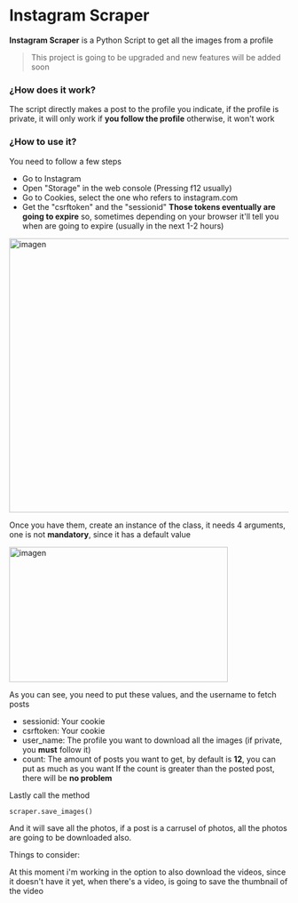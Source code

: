 # Instagram Scraper
**Instagram Scraper** is a Python Script to get all the images from a profile
> This project is going to be upgraded and new features will be added soon

### ¿How does it work?
The script directly makes a post to the profile you indicate, if the profile is private, it will only work if **you follow the profile** otherwise, it won't work

### ¿How to use it?
You need to follow a few steps
- Go to Instagram
- Open "Storage" in the web console (Pressing f12 usually)
- Go to Cookies, select the one who refers to instagram.com
- Get the "csrftoken" and the "sessionid"
**Those tokens eventually are going to expire** so, sometimes depending on your browser it'll tell you when are going to expire (usually in the next 1-2 hours)
<img width="1024" height="493" alt="imagen" src="https://github.com/user-attachments/assets/8c92c258-4310-4212-bd7b-af492079153a" />

Once you have them, create an instance of the class, it needs 4 arguments, one is not **mandatory**, since it has a default value

<img width="394" height="243" alt="imagen" src="https://github.com/user-attachments/assets/2dc93593-0453-490d-950f-89ec904f054e" />

As you can see, you need to put these values, and the username to fetch posts

- sessionid: Your cookie
- csrftoken: Your cookie
- user_name: The profile you want to download all the images (if private, you **must** follow it)
- count: The amount of posts you want to get, by default is **12**, you can put as much as you want
If the count is greater than the posted post, there will be **no problem**

Lastly call the method

```python
scraper.save_images()
```

And it will save all the photos, if a post is a carrusel of photos, all the photos are going to be downloaded also.

Things to consider:

At this moment i'm working in the option to also download the videos, since it doesn't have it yet, when there's a video, is going to save the thumbnail of the video
